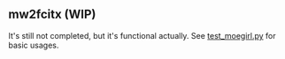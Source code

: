 ## mw2fcitx (WIP)

It's still not completed, but it's functional actually. See [test_moegirl.py](https://github.com/outloudvi/fcitx5-pinyin-moegirl/blob/v2/tests/test_moegirl.py) for basic usages.
